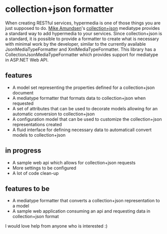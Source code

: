 # collection+json formatter
When creating RESTful services, hypermedia is one of those things you are just supposed to do. 
[Mike Amundsen](https://twitter.com/mamund)'s [collection+json](http://amundsen.com/media-types/collection/) 
mediatype provides a standard way to add hypermedia to your services. Since collection+json is a standard, 
it is possible to provide a formatter to create what is necessary with minimal work by the developer, 
similar to the currently available JsonMediaTypeFormatter and XmlMediaTypeFormatter. This library has 
a CollectionJsonMediaTypeFormatter which provides support for mediatype in ASP.NET Web API.

## features
* A model set representing the properties defined for a collection+json document
* A mediatype formatter that formats data to collection+json when requested
* A set of attributes that can be used to decorate models allowing for an automatic conversion to collection+json
* A configuration model that can be used to customize the collection+json representations created
* A fluid interface for defining necessary data to automaticall convert models to collection+json

## in progress
* A sample web api which allows for collection+json requests
* More settings to be configured
* A lot of code clean-up

## features to be
* A mediatype formatter that converts a collection+json representation to a model
* A sample web application consuming an api and requesting data in collection+json format

I would love help from anyone who is interested :)
